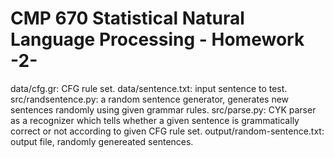 # CMP 670 Statistical Natural Language Processing - Homework -2-

data/cfg.gr: CFG rule set.
data/sentence.txt: input sentence to test.
src/randsentence.py: a random sentence generator, generates new sentences randomly using given grammar rules.
src/parse.py: CYK parser as a recognizer which tells whether a given sentence is grammatically correct or not according to given CFG rule set.
output/random-sentence.txt: output file, randomly genereated sentences.
